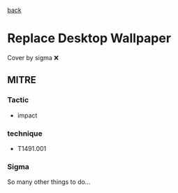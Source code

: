 [back](../index.md)
# Replace Desktop Wallpaper
Cover by sigma :x: 

## MITRE
### Tactic
  - impact

### technique
  - T1491.001

### Sigma

 So many other things to do...